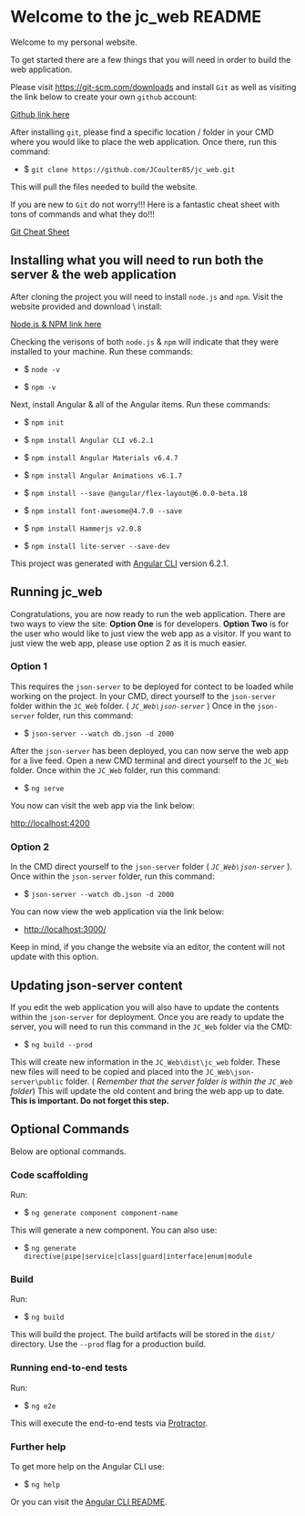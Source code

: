 # Welcome to the jc_web README

Welcome to my personal website.

To get started there are a few things that you will need in order to build the web application.

Please visit <https://git-scm.com/downloads> and install `Git` as well as visiting the link below to create your own `github` account:

[Github link here](http://github.com/)

After installing `git`, please find a specific location / folder in your CMD where you would like to place the web application. Once there, run this command:

- $ `git clone https://github.com/JCoulter85/jc_web.git`

This will pull the files needed to build the website.

If you are new to `Git` do not worry!!! Here is a fantastic cheat sheet with tons of commands and what they do!!!

[Git Cheat Sheet](https://education.github.com/git-cheat-sheet-education.pdf)

## Installing what you will need to run both the server & the web application

After cloning the project you will need to install `node.js` and `npm`. Visit the website provided and download \ install:

[Node.js & NPM link here](https://nodejs.org)

Checking the verisons of both `node.js` & `npm` will indicate that they were installed to your machine. Run these commands:

- $ `node -v`

- $ `npm -v`

Next, install Angular & all of the Angular items. Run these commands:

- $ `npm init`

- $ `npm install Angular CLI v6.2.1`

- $ `npm install Angular Materials v6.4.7`

- $ `npm install Angular Animations v6.1.7`

- $ `npm install --save @angular/flex-layout@6.0.0-beta.18`

- $ `npm install font-awesome@4.7.0 --save`

- $ `npm install Hammerjs v2.0.8`

- $ `npm install lite-server --save-dev`

This project was generated with [Angular CLI](https://github.com/angular/angular-cli) version 6.2.1.

## Running jc_web

Congratulations, you are now ready to run the web application. There are two ways to view the site: **Option One** is for developers. **Option Two** is for the user who would like to just view the web app as a visitor. If you want to just view the web app, please use option 2 as it is much easier.

### Option 1

This requires the `json-server` to be deployed for contect to be loaded while working on the project. In your CMD, direct yourself to the `json-server` folder within the `JC_Web` folder. ( _`JC_Web\json-server`_ ) Once in the `json-server` folder, run this command:

- $ `json-server --watch db.json -d 2000`

After the `json-server` has been deployed, you can now serve the web app for a live feed. Open a new CMD terminal and direct yourself to the `JC_Web` folder. Once within the `JC_Web` folder, run this command:

- $ `ng serve`

You now can visit the web app via the link below:

<http://localhost:4200>

### Option 2

In the CMD direct yourself to the `json-server` folder ( _`JC_Web\json-server`_ ). Once within the `json-server` folder, run this command:

- $ `json-server --watch db.json -d 2000`

You can now view the web application via the link below:

- <http://localhost:3000/>

Keep in mind, if you change the website via an editor, the content will not update with this option.

## Updating json-server content

If you edit the web application you will also have to update the contents within the `json-server` for deployment. Once you are ready to update the server, you will need to run this command in the `JC_Web` folder via the CMD:

- $ `ng build --prod`

This will create new information in the `JC_Web\dist\jc_web` folder. These new files will need to be copied and placed into the `JC_Web\json-server\public` folder. ( _Remember that the server folder is within the `JC_Web` folder_) This will update the old content and bring the web app up to date. **This is important. Do not forget this step.**

## Optional Commands

Below are optional commands.

### Code scaffolding

Run:

- $ `ng generate component component-name`

This will generate a new component. You can also use:

- $ `ng generate directive|pipe|service|class|guard|interface|enum|module`

### Build

Run:

- $ `ng build`

This will build the project. The build artifacts will be stored in the `dist/` directory. Use the `--prod` flag for a production build.

### Running end-to-end tests

Run:

- $ `ng e2e`

This will execute the end-to-end tests via [Protractor](http://www.protractortest.org/).

### Further help

To get more help on the Angular CLI use:

- $ `ng help`

Or you can visit the [Angular CLI README](https://github.com/angular/angular-cli/blob/master/README.md).
